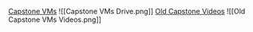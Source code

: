 [Capstone VMs](https://drive.google.com/drive/folders/1VXEuyySgzsSo-MYmyCareTnJ5rAeVKeH)
![[Capstone VMs Drive.png]]
[Old Capstone Videos](https://www.youtube.com/playlist?list=PLLKT__MCUeiyxF54dBIkzEXT7h8NgqQUB)
![[Old Capstone VMs Videos.png]]
